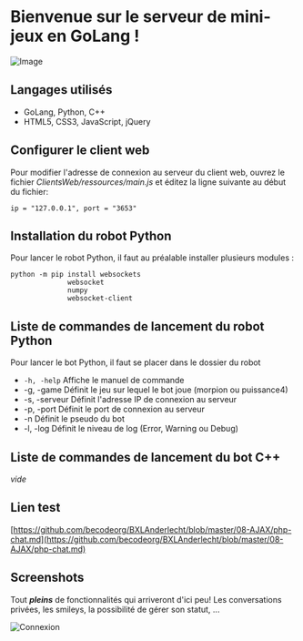 # Bienvenue sur le serveur de mini-jeux en GoLang !

![Image](https://c.pxhere.com/photos/c5/d0/code_html_digital_coding_web_programming_computer_technology-670370.jpg!d)

## Langages utilisés

+ GoLang, Python, C++
+ HTML5, CSS3, JavaScript, jQuery

## Configurer le client web

Pour modifier l'adresse de connexion au serveur du client web, ouvrez le fichier *ClientsWeb/ressources/main.js* et éditez la ligne suivante au début du fichier:
```
ip = "127.0.0.1", port = "3653"
```

## Installation du robot Python

Pour lancer le robot Python, il faut au préalable installer plusieurs modules :
```
python -m pip install websockets
		      websocket
		      numpy
		      websocket-client
```

## Liste de commandes de lancement du robot Python

Pour lancer le bot Python, il faut se placer dans le dossier du robot 

+ ```-h, -help```	Affiche le manuel de commande
+ -g, -game		Définit le jeu sur lequel le bot joue (morpion ou puissance4)
+ -s, -serveur		Définit l'adresse IP de connexion au serveur
+ -p, -port		Définit le port de connexion au serveur
+ -n			Définit le pseudo du bot
+ -l, -log		Définit le niveau de log (Error, Warning ou Debug)


## Liste de commandes de lancement du bot C++

_*vide*_













## Lien test
[https://github.com/becodeorg/BXLAnderlecht/blob/master/08-AJAX/php-chat.md](https://github.com/becodeorg/BXLAnderlecht/blob/master/08-AJAX/php-chat.md)

## Screenshots 

Tout _**pleins**_ de fonctionnalités qui arriveront d'ici peu! Les conversations privées, les smileys, la possibilité de gérer son statut, ... 

![Connexion](https://i.imgur.com/BxP73v9.png)
